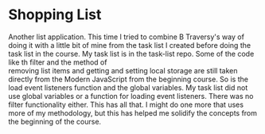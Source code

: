 # Shopping List
Another list application. This time I tried to combine B Traversy's way of doing it with a little bit of mine from the task list I created
before doing the task list in the course. My task list is in the task-list repo. Some of the code like th filter and the method of  
removing list items and getting and setting local storage are still taken directly from the Modern JavaScript from the beginning course. 
So is the load event listeners function and the global variables. My task list did not use global variables or a function for loading
event listeners. There was no filter functionality either. This has all that. I might do one more that uses more of my methodology, but
this has helped me solidify the concepts from the beginning of the course.
